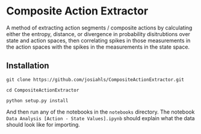 # Composite Action Extractor
A method of extracting action segments / composite actions by calculating either the entropy, distance, or divergence in 
probability disitrubtions over state and action spaces, then correlating spikes in those measurements in the action spaces
with the spikes in the measurements in the state space.

## Installation 
`git clone https://github.com/josiahls/CompositeActionExtractor.git`

`cd CompositeActionExtractor`

`python setup.py install`

And then run any of the notebooks in the `notebooks` directory. 
The notebook `Data Analysis [Action - State Values].ipynb` should explain what the data should look like for importing.
